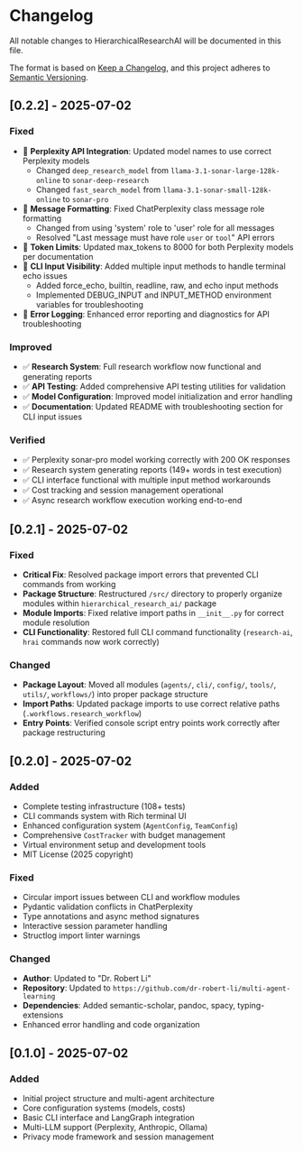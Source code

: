 # Changelog

All notable changes to HierarchicalResearchAI will be documented in this file.

The format is based on [Keep a Changelog](https://keepachangelog.com/en/1.0.0/),
and this project adheres to [Semantic Versioning](https://semver.org/spec/v2.0.0.html).

## [0.2.2] - 2025-07-02

### Fixed
- 🔧 **Perplexity API Integration**: Updated model names to use correct Perplexity models
  - Changed `deep_research_model` from `llama-3.1-sonar-large-128k-online` to `sonar-deep-research`
  - Changed `fast_search_model` from `llama-3.1-sonar-small-128k-online` to `sonar-pro`
- 🔧 **Message Formatting**: Fixed ChatPerplexity class message role formatting
  - Changed from using 'system' role to 'user' role for all messages
  - Resolved "Last message must have role `user` or `tool`" API errors
- 🔧 **Token Limits**: Updated max_tokens to 8000 for both Perplexity models per documentation
- 🔧 **CLI Input Visibility**: Added multiple input methods to handle terminal echo issues
  - Added force_echo, builtin, readline, raw, and echo input methods
  - Implemented DEBUG_INPUT and INPUT_METHOD environment variables for troubleshooting
- 🔧 **Error Logging**: Enhanced error reporting and diagnostics for API troubleshooting

### Improved
- ✅ **Research System**: Full research workflow now functional and generating reports
- ✅ **API Testing**: Added comprehensive API testing utilities for validation
- ✅ **Model Configuration**: Improved model initialization and error handling
- ✅ **Documentation**: Updated README with troubleshooting section for CLI input issues

### Verified
- ✅ Perplexity sonar-pro model working correctly with 200 OK responses
- ✅ Research system generating reports (149+ words in test execution)
- ✅ CLI interface functional with multiple input method workarounds
- ✅ Cost tracking and session management operational
- ✅ Async research workflow execution working end-to-end

## [0.2.1] - 2025-07-02

### Fixed
- **Critical Fix**: Resolved package import errors that prevented CLI commands from working
- **Package Structure**: Restructured `/src/` directory to properly organize modules within `hierarchical_research_ai/` package
- **Module Imports**: Fixed relative import paths in `__init__.py` for correct module resolution
- **CLI Functionality**: Restored full CLI command functionality (`research-ai`, `hrai` commands now work correctly)

### Changed
- **Package Layout**: Moved all modules (`agents/`, `cli/`, `config/`, `tools/`, `utils/`, `workflows/`) into proper package structure
- **Import Paths**: Updated package imports to use correct relative paths (`.workflows.research_workflow`)
- **Entry Points**: Verified console script entry points work correctly after package restructuring

## [0.2.0] - 2025-07-02

### Added
- Complete testing infrastructure (108+ tests)
- CLI commands system with Rich terminal UI
- Enhanced configuration system (`AgentConfig`, `TeamConfig`)
- Comprehensive `CostTracker` with budget management
- Virtual environment setup and development tools
- MIT License (2025 copyright)

### Fixed
- Circular import issues between CLI and workflow modules
- Pydantic validation conflicts in ChatPerplexity
- Type annotations and async method signatures
- Interactive session parameter handling
- Structlog import linter warnings

### Changed
- **Author**: Updated to "Dr. Robert Li"
- **Repository**: Updated to `https://github.com/dr-robert-li/multi-agent-learning`
- **Dependencies**: Added semantic-scholar, pandoc, spacy, typing-extensions
- Enhanced error handling and code organization

## [0.1.0] - 2025-07-02

### Added
- Initial project structure and multi-agent architecture
- Core configuration systems (models, costs)
- Basic CLI interface and LangGraph integration
- Multi-LLM support (Perplexity, Anthropic, Ollama)
- Privacy mode framework and session management
